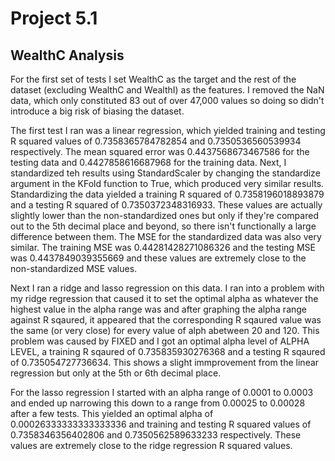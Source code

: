 # Project 5.1

## WealthC Analysis

For the first set of tests I set WealthC as the target and the rest of the dataset (excluding WealthC and WealthI) as the features. I removed the NaN data, which only constituted 83 out of over 47,000 values so doing so didn't introduce a big risk of biasing the dataset.  

The first test I ran was a linear regression, which yielded training and testing R squared values of 0.7358365784782854 and 0.7350536560539934 respectively. The mean squared error was 0.4437568673467586 for the testing data and 0.4427858616687968 for the training data. Next, I standardized teh results using StandardScaler by changing the standardize argument in the KFold function to True, which produced very similar results. Standardizing the data yielded a training R squared of 0.7358196018893879 and a testing R squared of 0.7350372348316933. These values are actually slightly lower than the non-standardized ones but only if they're compared out to the 5th decimal place and beyond, so there isn't functionally a large difference between them. The MSE for the standardized data was also very similar. The training MSE was 0.44281428271086326 and the testing MSE was 0.4437849039355669 and these values are extremely close to the non-standardized MSE values.

Next I ran a ridge and lasso regression on this data. I ran into a problem with my ridge regression that caused it to set the optimal alpha as whatever the highest value in the alpha range was and after graphing the alpha range against R sqaured, it appeared that the corresponding R sqaured value was the same (or very close) for every value of alph abetween 20 and 120. This problem was caused by FIXED and I got an optimal alpha level of ALPHA LEVEL, a training R sqaured of 0.735835930276368 and a testing R sqaured of 0.735054727736634. This shows a slight immprovement from the linear regression but only at the 5th or 6th decimal place.

For the lasso regression I started with an alpha range of 0.0001 to 0.0003 and ended up narrowing this down to a range from 0.00025 to 0.00028 after a few tests. This yielded an optimal alpha of 0.00026333333333333336 and training and testing R squared values of 0.7358346356402806 and 0.7350562589633233 respectively. These values are extremely close to the ridge regression R squared values. 


